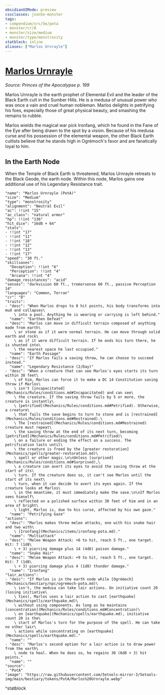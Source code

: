 ```yaml
---
obsidianUIMode: preview
cssclasses: json5e-monster
tags:
- compendium/src/5e/pota
- monster/cr/8
- monster/size/medium
- monster/type/monstrosity
statblock: inline
aliases: ["Marlos Urnrayle"]
---
```

# [Marlos Urnrayle](Mechanics\bestiary\npc/marlos-urnrayle-pota.md)
*Source: Princes of the Apocalypse p. 199*  

Marlos Urnrayle is the earth prophet of Elemental Evil and the leader of the Black Earth cult in the Sumber Hills. He is a medusa of unusual power who was once a vain and cruel human nobleman. Marlos delights in petrifying his foes, especially those of great physical beauty, and smashing the remains to rubble.

Marlos wields the magical war pick Ironfang, which he found in the Fane of the Eye after being drawn to the spot by a vision. Because of his medusa curse and his possession of the elemental weapon, the other Black Earth cultists believe that he stands high in Ogrémoch's favor and are fanatically loyal to him.

## In the Earth Node

When the Temple of Black Earth is threatened, Marlos Urnrayle retreats to the Black Geode, the earth node. Within this node, Marlos gains one additional use of his Legendary Resistance trait.

```statblock
"name": "Marlos Urnrayle (PotA)"
"size": "Medium"
"type": "monstrosity"
"alignment": "Neutral Evil"
"ac": !!int "15"
"ac_class": "natural armor"
"hp": !!int "136"
"hit_dice": "16d8 + 64"
"stats":
- !!int "17"
- !!int "11"
- !!int "18"
- !!int "12"
- !!int "13"
- !!int "17"
"speed": "30 ft."
"skillsaves":
  "Deception": !!int "6"
  "Perception": !!int "4"
  "Arcana": !!int "4"
"damage_resistances": "acid"
"senses": "darkvision 60 ft., tremorsense 60 ft., passive Perception 14"
"languages": "Common, Terran"
"cr": "8"
"traits":
- "desc": "When Marlos drops to 0 hit points, his body transforms into mud and collapses\
    \ into a pool. Anything he is wearing or carrying is left behind."
  "name": "Earthen Defeat"
- "desc": "Marlos can move in difficult terrain composed of anything made from earth\
    \ or stone as if it were normal terrain. He can move through solid earth and rock\
    \ as if it were difficult terrain. If he ends his turn there, he is shunted into\
    \ the nearest space he last occupied."
  "name": "Earth Passage"
- "desc": "If Marlos fails a saving throw, he can choose to succeed instead."
  "name": "Legendary Resistance (2/Day)"
- "desc": "When a creature that can see Marlos's eyes starts its turn within 30 feet\
    \ of him, Marlos can force it to make a DC 14 Constitution saving throw if Marlos\
    \ isn't [incapacitated](Mechanics/Rules/conditions.md#Incapacitated) and can see\
    \ the creature. If the saving throw fails by 5 or more, the creature is instantly\
    \ [petrified](Mechanics/Rules/conditions.md#Petrified). Otherwise, a creature\
    \ that fails the save begins to turn to stone and is [restrained](Mechanics/Rules/conditions.md#Restrained).\
    \ The [restrained](Mechanics/Rules/conditions.md#Restrained) creature must repeat\
    \ the saving throw at the end of its next turn, becoming [petrified](Mechanics/Rules/conditions.md#Petrified)\
    \ on a failure or ending the effect on a success. The petrification lasts until\
    \ the creature is freed by the [greater restoration](Mechanics/spells/greater-restoration.md)\
    \ spell or other magic.\n\nUnless [surprised](Mechanics/Rules/conditions.md#Surprised),\
    \ a creature can avert its eyes to avoid the saving throw at the start of its\
    \ turn. If the creature does so, it can't see Marlos until the start of its next\
    \ turn, when it can decide to avert its eyes again. If the creature looks at Marlos\
    \ in the meantime, it must immediately make the save.\n\nIf Marlos sees himself\
    \ reflected on a polished surface within 30 feet of him and in an area of bright\
    \ light, Marlos is, due to his curse, affected by his own gaze."
  "name": "Petrifying Gaze"
"actions":
- "desc": "Marlos makes three melee attacks, one with his snake hair and two with\
    \ [Ironfang](Mechanics/items/ironfang-pota.md)."
  "name": "Multiattack"
- "desc": "Melee Weapon Attack: +6 to hit, reach 5 ft., one target. Hit: 7 (1d8\
    \ + 3) piercing damage plus 14 (4d6) poison damage."
  "name": "Snake Hair"
- "desc": "Melee Weapon Attack: +9 to hit, reach 5 ft., one target. Hit: 7 (1d8\
    \ + 3) piercing damage plus 4 (1d8) thunder damage."
  "name": "Ironfang"
"lair_actions":
- "desc": "If Marlos is in the earth node while [Ogrémoch](Mechanics/bestiary/npc/ogremoch-pota.md)\
    \ isn't, the medusa can take lair actions. On initiative count 20 (losing initiative\
    \ ties), Marlos uses a lair action to cast [earthquake](Mechanics/spells/earthquake.md)\
    \ without using components. As long as he maintains [concentration](Mechanics/Rules/conditions.md#Concentration)\
    \ on [earthquake](Mechanics/spells/earthquake.md), initiative count 20 is the\
    \ start of Marlos's turn for the purpose of the spell. He can take no other lair\
    \ actions while concentrating on [earthquake](Mechanics/spells/earthquake.md)."
  "name": ""
- "desc": "Marlos's second option for a lair action is to draw power from the earth\
    \ node to heal. When he does so, he regains 30 (6d8 + 3) hit points."
  "name": ""
"source":
- "PotA"
"image": "https://raw.githubusercontent.com/5etools-mirror-3/5etools-img/main/bestiary/tokens/PotA/Marlos%20Urnrayle.webp"
```
^statblock